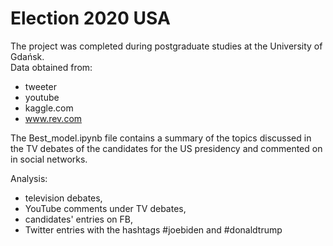 # Election 2020 USA
The project was completed during postgraduate studies at the University of Gdańsk.  
Data obtained from:
- tweeter
- youtube
- kaggle.com
- www.rev.com

The Best_model.ipynb file contains a summary of the topics discussed in the TV debates of the candidates for the US presidency and commented on in social networks.

Analysis:
- television debates,
- YouTube comments under TV debates,
- candidates' entries on FB,
- Twitter entries with the hashtags #joebiden and #donaldtrump
